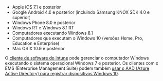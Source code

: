 
  - Apple iOS 7.1 e posterior
  - Google Android 4.0 e posterior (incluindo Samsung KNOX SDK 4.0 e superior)
  - Windows Phone 8.0 e posterior
  - Windows RT e Windows 8.1 RT
  - Computadores executando Windows 8.1
  - Computadores que executam o Windows 10 (versões Home, Pro, Education e Enterprise)
  - Mac OS X 10.9 e posterior

O [cliente de software do Intune](/intune/deploy-use/manage-windows-pcs-with-microsoft-intune) pode gerenciar o computador Windows executando o sistema operacional Windows 7 e posterior. Os clientes com o EMS (Enterprise Management Suite) podem também [usar o AAD (Azure Active Directory) para registrar dispositivos Windows 10](https://docs.microsoft.com/active-directory/active-directory-azureadjoin-windows10-devices-overview).


<!--HONumber=Jul16_HO3-->


